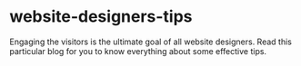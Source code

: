 # website-designers-tips
Engaging the visitors is the ultimate goal of all website designers. Read this particular blog for you to know everything about some effective tips. 
